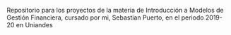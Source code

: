 Repositorio para los proyectos de la materia de Introducción a Modelos de Gestión Financiera, cursado por mi, Sebastian Puerto, en el periodo 2019-20 en Uniandes
